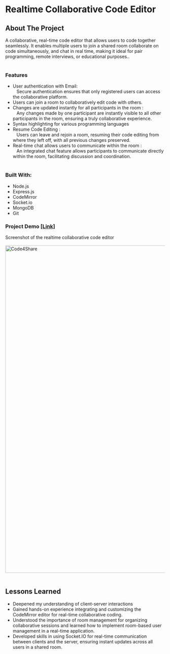 # Realtime Collaborative Code Editor
## About The Project
A collaborative, real-time code editor that allows users to code together seamlessly. It enables multiple users to join a shared room collaborate on code simultaneously, and chat in real time, making it ideal for pair programming, remote interviews, or educational purposes..<br><br>
### Features
- User authentication with Email:<br>
        &nbsp;&nbsp;&nbsp;Secure authentication ensures that only registered users can access the collaborative platform.
- Users can join a room to collaboratively edit code with others.
- Changes are updated instantly for all participants in the room : <br>
  &nbsp;&nbsp;&nbsp;Any changes made by one participant are instantly visible to all other participants in the room, ensuring a truly collaborative experience.
- Syntax highlighting for various programming languages
- Resume Code Editing : <br>
  &nbsp;&nbsp;&nbsp;Users can leave and rejoin a room, resuming their code editing from where they left off, with all previous changes preserved.
- Real-time chat allows users to communicate within the room : <br>
  &nbsp;&nbsp;&nbsp;An integrated chat feature allows participants to communicate directly within the room, facilitating discussion and coordination.<br><br>
### Built With:
- Node.js
- Express.js
- CodeMirror
- Socket.io
- MongoDB
- Git

### Project Demo [[Link]](https://mighty-eyrie-06450-ed5f03e404cf.herokuapp.com/) <br>
Screenshot of the realtime collaborative code editor <br> <br>
  <img width="1030" alt="Code4Share" src="https://github.com/user-attachments/assets/6756439f-67a0-4382-878b-d514609424b5"><br><br>

  ## Lessons Learned
  - Deepened my understanding of client-server interactions
  - Gained hands-on experience integrating and customizing the CodeMirror editor for real-time collaborative coding.
  - Understood the importance of room management for organizing collaborative sessions and learned how to implement room-based user management in a real-time application.
  - Developed skills in using Socket.IO for real-time communication between clients and the server, ensuring instant updates across all users in a shared room.

  


